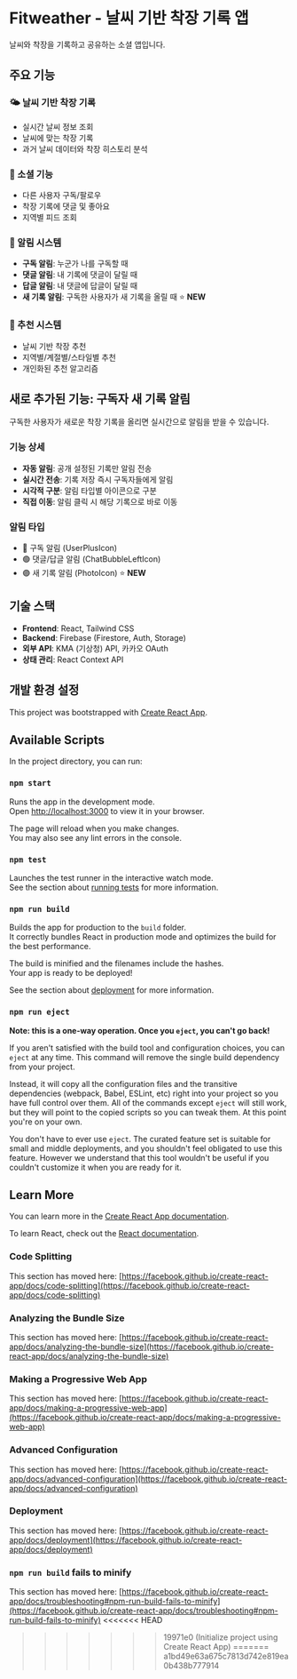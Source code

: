 # Fitweather - 날씨 기반 착장 기록 앱

날씨와 착장을 기록하고 공유하는 소셜 앱입니다.

## 주요 기능

### 🌤️ 날씨 기반 착장 기록
- 실시간 날씨 정보 조회
- 날씨에 맞는 착장 기록
- 과거 날씨 데이터와 착장 히스토리 분석

### 👥 소셜 기능
- 다른 사용자 구독/팔로우
- 착장 기록에 댓글 및 좋아요
- 지역별 피드 조회

### 🔔 알림 시스템
- **구독 알림**: 누군가 나를 구독할 때
- **댓글 알림**: 내 기록에 댓글이 달릴 때
- **답글 알림**: 내 댓글에 답글이 달릴 때
- **새 기록 알림**: 구독한 사용자가 새 기록을 올릴 때 ⭐ **NEW**

### 🎯 추천 시스템
- 날씨 기반 착장 추천
- 지역별/계절별/스타일별 추천
- 개인화된 추천 알고리즘

## 새로 추가된 기능: 구독자 새 기록 알림

구독한 사용자가 새로운 착장 기록을 올리면 실시간으로 알림을 받을 수 있습니다.

### 기능 상세
- **자동 알림**: 공개 설정된 기록만 알림 전송
- **실시간 전송**: 기록 저장 즉시 구독자들에게 알림
- **시각적 구분**: 알림 타입별 아이콘으로 구분
- **직접 이동**: 알림 클릭 시 해당 기록으로 바로 이동

### 알림 타입
- 🔵 구독 알림 (UserPlusIcon)
- 🟢 댓글/답글 알림 (ChatBubbleLeftIcon)  
- 🟣 새 기록 알림 (PhotoIcon) ⭐ **NEW**

## 기술 스택

- **Frontend**: React, Tailwind CSS
- **Backend**: Firebase (Firestore, Auth, Storage)
- **외부 API**: KMA (기상청) API, 카카오 OAuth
- **상태 관리**: React Context API

## 개발 환경 설정

This project was bootstrapped with [Create React App](https://github.com/facebook/create-react-app).

## Available Scripts

In the project directory, you can run:

### `npm start`

Runs the app in the development mode.\
Open [http://localhost:3000](http://localhost:3000) to view it in your browser.

The page will reload when you make changes.\
You may also see any lint errors in the console.

### `npm test`

Launches the test runner in the interactive watch mode.\
See the section about [running tests](https://facebook.github.io/create-react-app/docs/running-tests) for more information.

### `npm run build`

Builds the app for production to the `build` folder.\
It correctly bundles React in production mode and optimizes the build for the best performance.

The build is minified and the filenames include the hashes.\
Your app is ready to be deployed!

See the section about [deployment](https://facebook.github.io/create-react-app/docs/deployment) for more information.

### `npm run eject`

**Note: this is a one-way operation. Once you `eject`, you can't go back!**

If you aren't satisfied with the build tool and configuration choices, you can `eject` at any time. This command will remove the single build dependency from your project.

Instead, it will copy all the configuration files and the transitive dependencies (webpack, Babel, ESLint, etc) right into your project so you have full control over them. All of the commands except `eject` will still work, but they will point to the copied scripts so you can tweak them. At this point you're on your own.

You don't have to ever use `eject`. The curated feature set is suitable for small and middle deployments, and you shouldn't feel obligated to use this feature. However we understand that this tool wouldn't be useful if you couldn't customize it when you are ready for it.

## Learn More

You can learn more in the [Create React App documentation](https://facebook.github.io/create-react-app/docs/getting-started).

To learn React, check out the [React documentation](https://reactjs.org/).

### Code Splitting

This section has moved here: [https://facebook.github.io/create-react-app/docs/code-splitting](https://facebook.github.io/create-react-app/docs/code-splitting)

### Analyzing the Bundle Size

This section has moved here: [https://facebook.github.io/create-react-app/docs/analyzing-the-bundle-size](https://facebook.github.io/create-react-app/docs/analyzing-the-bundle-size)

### Making a Progressive Web App

This section has moved here: [https://facebook.github.io/create-react-app/docs/making-a-progressive-web-app](https://facebook.github.io/create-react-app/docs/making-a-progressive-web-app)

### Advanced Configuration

This section has moved here: [https://facebook.github.io/create-react-app/docs/advanced-configuration](https://facebook.github.io/create-react-app/docs/advanced-configuration)

### Deployment

This section has moved here: [https://facebook.github.io/create-react-app/docs/deployment](https://facebook.github.io/create-react-app/docs/deployment)

### `npm run build` fails to minify

This section has moved here: [https://facebook.github.io/create-react-app/docs/troubleshooting#npm-run-build-fails-to-minify](https://facebook.github.io/create-react-app/docs/troubleshooting#npm-run-build-fails-to-minify)
<<<<<<< HEAD
>>>>>>> 19971e0 (Initialize project using Create React App)
=======
>>>>>>> a1bd49e63a675c7813d742e819ea0b438b777914
